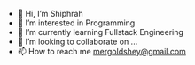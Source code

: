 - 👋 Hi, I’m Shiphrah 
- 👀 I’m interested in Programming
- 🌱 I’m currently learning Fullstack Engineering 
- 💞️ I’m looking to collaborate on ...
- 📫 How to reach me mergoldshey@gmail.com

<!---
MergoldShey/MergoldShey is a ✨ special ✨ repository because its `README.md` (this file) appears on your GitHub profile.
You can click the Preview link to take a look at your changes.
--->
